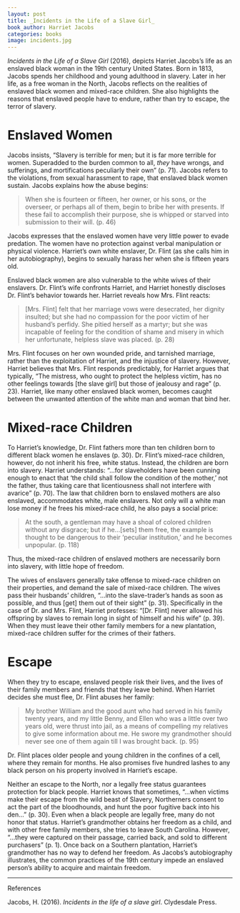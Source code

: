```yaml
---
layout: post
title: _Incidents in the Life of a Slave Girl_
book_author: Harriet Jacobs
categories: books
image: incidents.jpg
---
```



_Incidents in the Life of a Slave Girl_ (2016), depicts Harriet Jacobs’s life as an enslaved black woman in the 19th century United States. Born in 1813, Jacobs spends her childhood and young adulthood in slavery. Later in her life, as a free woman in the North, Jacobs reflects on the realities of enslaved black women and mixed-race children. She also highlights the reasons that enslaved people have to endure, rather than try to escape, the terror of slavery.

# Enslaved Women

Jacobs insists, “Slavery is terrible for men; but it is far more terrible for women. Superadded to the burden common to all, _they_ have wrongs, and sufferings, and mortifications peculiarly their own” (p. 71). Jacobs refers to the violations, from sexual harassment to rape, that enslaved black women sustain. Jacobs explains how the abuse begins:


> When she is fourteen or fifteen, her owner, or his sons, or the overseer, or perhaps all of them, begin to bribe her with presents. If these fail to accomplish their purpose, she is whipped or starved into submission to their will. (p. 46)

Jacobs expresses that the enslaved women have very little power to evade predation. The women have no protection against verbal manipulation or physical violence. Harriet’s own white enslaver, Dr. Flint (as she calls him in her autobiography), begins to sexually harass her when she is fifteen years old.

Enslaved black women are also vulnerable to the white wives of their enslavers. Dr. Flint’s wife confronts Harriet, and Harriet honestly discloses Dr. Flint’s behavior towards her. Harriet reveals how Mrs. Flint reacts:


> [Mrs. Flint] felt that her marriage vows were desecrated, her dignity insulted; but she had no compassion for the poor victim of her husband’s perfidy. She pitied herself as a martyr; but she was incapable of feeling for the condition of shame and misery in which her unfortunate, helpless slave was placed. (p. 28)

Mrs. Flint focuses on her own wounded pride, and tarnished marriage, rather than the exploitation of Harriet, and the injustice of slavery. However, Harriet believes that Mrs. Flint responds predictably, for Harriet argues that typically, “The mistress, who ought to protect the helpless victim, has no other feelings towards [the slave girl] but those of jealousy and rage” (p. 23). Harriet, like many other enslaved black women, becomes caught between the unwanted attention of the white man and woman that bind her.

# Mixed-race Children

To Harriet’s knowledge, Dr. Flint fathers more than ten children born to different black women he enslaves (p. 30). Dr. Flint’s mixed-race children, however, do not inherit his free, white status. Instead, the children are born into slavery. Harriet understands: “...for slaveholders have been cunning enough to enact that ‘the child shall follow the condition of the mother,’ not the father, thus taking care that licentiousness shall not interfere with avarice” (p. 70). The law that children born to enslaved mothers are also enslaved, accommodates white, male enslavers. Not only will a white man lose money if he frees his mixed-race child, he also pays a social price:


> At the south, a gentleman may have a shoal of colored children without any disgrace; but if he…[sets] them free, the example is thought to be dangerous to their ‘peculiar institution,’ and he becomes unpopular. (p. 118)

Thus, the mixed-race children of enslaved mothers are necessarily born into slavery, with little hope of freedom.

The wives of enslavers generally take offense to mixed-race children on their properties, and demand the sale of mixed-race children. The wives pass their husbands’ children, “...into the slave-trader’s hands as soon as possible, and thus [get] them out of their sight” (p. 31). Specifically in the case of Dr. and Mrs. Flint, Harriet professes: “[Dr. Flint] never allowed his offspring by slaves to remain long in sight of himself and his wife” (p. 39). When they must leave their other family members for a new plantation, mixed-race children suffer for the crimes of their fathers.

# Escape

When they try to escape, enslaved people risk their lives, and the lives of their family members and friends that they leave behind. When Harriet decides she must flee, Dr. Flint abuses her family:


> My brother William and the good aunt who had served in his family twenty years, and my little Benny, and Ellen who was a little over two years old, were thrust into jail, as a means of compelling my relatives to give some information about me. He swore my grandmother should never see one of them again till I was brought back. (p. 95)

Dr. Flint places older people and young children in the confines of a cell, where they remain for months. He also promises five hundred lashes to any black person on his property involved in Harriet’s escape.

Neither an escape to the North, nor a legally free status guarantees protection for black people. Harriet knows that sometimes, “...when victims make their escape from the wild beast of Slavery, Northerners consent to act the part of the bloodhounds, and hunt the poor fugitive back into his den…” (p. 30). Even when a black people are legally free, many do not honor that status. Harriet’s grandmother obtains her freedom as a child, and with other free family members, she tries to leave South Carolina. However, “...they were captured on their passage, carried back, and sold to different purchasers” (p. 1). Once back on a Southern plantation, Harriet’s grandmother has no way to defend her freedom. As Jacobs’s autobiography illustrates, the common practices of the 19th century impede an enslaved person’s ability to acquire and maintain freedom.

---
References

Jacobs, H. (2016). _Incidents in the life of a slave girl_. Clydesdale Press.
